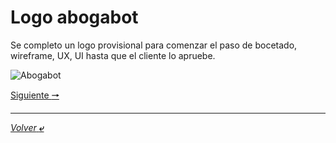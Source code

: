 # Logo abogabot

Se completo un logo provisional para comenzar el paso de bocetado, wireframe, UX, UI hasta que el cliente lo apruebe.

![Abogabot](/images/Abogabot.png)

[Siguiente **&#129042;**](/Requerimientos/formulario.md "Formulario")

---

[*Volver* **&ldca;**](README.md "Ir a Readme")